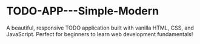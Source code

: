 # TODO-APP---Simple-Modern
A beautiful, responsive TODO application built with vanilla HTML, CSS, and JavaScript. Perfect for beginners to learn web development fundamentals!
